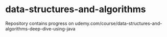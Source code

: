 # data-structures-and-algorithms
Repository contains progress on udemy.com/course/data-structures-and-algorithms-deep-dive-using-java
